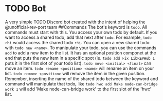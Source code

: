 # TODO Bot
A very simple TODO Discord bot created with the intent of helping the @unofficial-rev-port team
##Commands
The bot's keyword is `todo`. All commands must start with this.
You access your own todo by default. If you want to access a shared todo, add that next after `todo`. For example, `todo rhi` would access the shared todo `rhi`. You can open a new shared todo with `todo new <name>`.
To manipulate your todo, you can use the commands `add` to add a new item to the list. It has an optional position componet at the end that puts the new item in a specific spot (ie. `todo add Fix LibREVHub 1` puts it in the first slot of your todo list). `todo move <initial> <final>` can move an item. `todo rename <position> <name>` will rename an item on your list. `todo remove <position>` will remove the item in the given position.
Remember, inserting the name of the shared todo between the keyword and command will manipulate that todo, like `todo hwc add Make node-can-bridge work 1` will add 'Make node-can-bridge work' to the first slot of the 'hwc' list.
